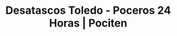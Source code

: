 ---
id: 'service-1515'
title: 'Desatascos Toledo - Poceros 24 Horas | Pociten'
titleMeta: "Desatascos Toledo 24h | Desatrancos Baratos | Poceros Profesionales"
lugar: 'Toledo'
mediumImage: 'desatascostoledo-lg.webp'
largeImage: 'desatascostoledo-lg.webp'
metaContent: "🚽 Desatascos Toledo 24 horas. Servicios de pocería baratos y profesionales. Soluciones rápidas para tuberías y saneamiento. ¡Llámanos ahora! 📞💧"
detailBreadcrumbSubTitle: 'Servicios de Desatascos en Toledo'
detailBreadcrumbDesc: 'Empresa líder en desatascos y pocería en Toledo con los mejores precios'
canonical: https://www.desatascos-madrid.com/desatascos/toledo

title2: 'Desatascos Toledo: Servicios Profesionales 24/7'
detailSubTitle: 'Servicios de Desatascos y Pocería en Toledo: Soluciones Rápidas y Económicas con Pociten'

parrafo: "Desatascos Toledo 24 horas: Mantén tus sistemas de alcantarillado y saneamiento en perfecto estado con los servicios profesionales y económicos de Desatascos Pociten"

descripcion: "<p>En Desatascos Pociten, somos líderes en servicios de desatascos en Toledo. Con más de 15 años de experiencia, ofrecemos soluciones integrales y económicas para todo tipo de problemas de alcantarillado y saneamiento. Nuestro equipo de expertos está disponible las 24 horas del día, los 365 días del año, para atender desatascos urgentes en Toledo y alrededores. Utilizamos tecnología de vanguardia, como camiones cuba con agua a alta presión, para garantizar desatascos efectivos y respetuosos con el medio ambiente.</p>"

contenidoDescripcion: "
<h2>Desatascos Toledo: Soluciones Rápidas y Económicas para Problemas Comunes</h2>
<p>Los atascos en tuberías y alcantarillas son problemas frecuentes en Toledo que requieren soluciones inmediatas. En Pociten, ofrecemos servicios de desatascos baratos y eficientes para resolver estas situaciones con rapidez y profesionalidad.</p>

<h3>Servicios Completos de Desatascos en Toledo</h3>
<ul>
<li>Desatascos urgentes 24 horas</li>
<li>Limpieza de alcantarillado y fosas sépticas</li>
<li>Reparación de tuberías sin obras</li>
<li>Inspección con cámaras de TV</li>
<li>Localización de arquetas ocultas</li>
</ul>

<h3>Desatascos Toledo 24 Horas: Siempre a Tu Servicio</h3>
<p>Entendemos que los problemas de atascos no tienen horario. Por eso, nuestro equipo de desatascos en Toledo está disponible las 24 horas del día, los 365 días del año. Ofrecemos un servicio de desatascos urgentes para resolver cualquier emergencia en el menor tiempo posible.</p>

<h3>Tecnología Avanzada para Desatascos Eficientes</h3>
<p>En Desatascos Pociten, utilizamos camiones cuba equipados con sistemas de agua a alta presión para garantizar una limpieza efectiva y respetuosa con tus instalaciones. Nuestros métodos avanzados nos permiten ofrecer desatascos baratos sin comprometer la calidad del servicio.</p>

<h3>Obras de Pocería en Toledo: Expertos a Tu Disposición</h3>
<p>Además de desatascos, realizamos todo tipo de obras de pocería en Toledo. Nuestro equipo de profesionales está capacitado para llevar a cabo reparaciones y obras de alcantarillado y saneamiento, asegurando la máxima calidad y durabilidad.</p>

<h2>Servicios Especializados de Pociten en Toledo</h2>
<h3>Detección de Fugas y Reparación Sin Obras</h3>
<p>Utilizamos tecnología de vanguardia para detectar fugas de agua y reparar tuberías sin necesidad de realizar obras invasivas. Esto nos permite ofrecer soluciones rápidas y económicas para nuestros clientes en Toledo.</p>

<h3>Mantenimiento Preventivo: La Clave para Evitar Desatascos</h3>
<p>Ofrecemos servicios de mantenimiento preventivo para evitar futuros problemas de atascos. Nuestras inspecciones regulares y limpiezas programadas ayudan a mantener tus sistemas de saneamiento en óptimas condiciones.</p>

<h2>¿Por Qué Elegir Desatascos Pociten en Toledo?</h2>
<ul>
<li>Servicio de desatascos 24 horas en Toledo</li>
<li>Precios competitivos y económicos</li>
<li>Profesionales altamente cualificados</li>
<li>Tecnología de última generación</li>
<li>Soluciones rápidas y eficaces</li>
<li>Atención personalizada</li>
</ul>

<h2>Contacta con Nosotros para Desatascos en Toledo</h2>
<p>Si necesitas servicios de desatascos urgentes o cualquier trabajo de pocería en Toledo, no dudes en contactarnos. En Desatascos Pociten estamos comprometidos con ofrecer el mejor servicio al mejor precio. ¡Llámanos ahora y descubre por qué somos la opción preferida en desatascos Toledo!</p>
"

parrafo1: '<h2>DESATASCOS TOLEDO 24 HORAS A TU SERVICIO</h2>'

isFeatured: true
---